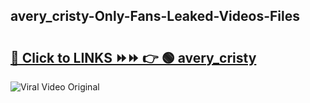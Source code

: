 
 ## avery_cristy-Only-Fans-Leaked-Videos-Files

# <h2><a href="https://mediaupload.pro?avery_cristy">🔗 Click to LINKS ⏩⏩ 👉 🟢 avery_cristy </a></h2>

<a href="https://mediaupload.pro?avery_cristy" rel="nofollow" data-target="animated-image.originalLink"><img src="https://i.ibb.co.com/xMMVF88/686577567.gif" alt="Viral Video Original" style="max-width: 100%; display: inline-block;" data-target="animated-image.originalImage"></a>